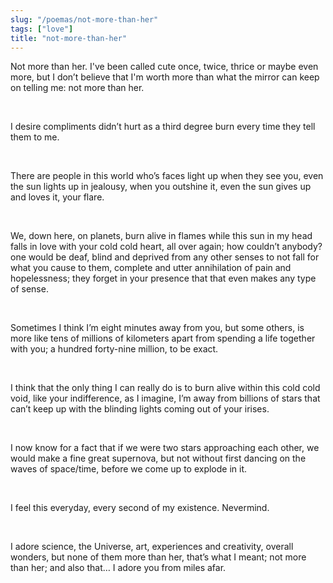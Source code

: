 ```yaml
---
slug: "/poemas/not-more-than-her"
tags: ["love"]
title: "not-more-than-her"
---
```

Not more than her. I've been called cute once, twice, thrice or maybe even more, but I don’t believe that I'm worth more than what the mirror can keep on telling me: not more than her.

&nbsp;

I desire compliments didn’t hurt as a third degree burn every time they tell them to me.

&nbsp;

There are people in this world who’s faces light up when they see you, even the sun lights up in jealousy, when you outshine it, even the sun gives up and loves it, your flare.

&nbsp;

We, down here, on planets, burn alive in flames while this sun in my head falls in love with your cold cold heart, all over again; how couldn’t anybody? one would be deaf, blind and deprived from any other senses to not fall for what you cause to them, complete and utter annihilation of pain and hopelessness; they forget in your presence that that even makes any type of sense.

&nbsp;

Sometimes I think I’m eight minutes away from you, but some others, is more like tens of millions of kilometers apart from spending a life together with you; a hundred forty-nine million, to be exact. 

&nbsp;

I think that the only thing I can really do is to burn alive within this cold cold void, like your indifference, as I imagine, I’m away from billions of stars that can’t keep up with the blinding lights coming out of your irises.

&nbsp;

I now know for a fact that if we were two stars approaching each other, we would make a fine great supernova, but not without first dancing on the waves of space/time, before we come up to explode in it.

&nbsp;

I feel this everyday, every second of my existence. Nevermind.

&nbsp;

I adore science, the Universe, art, experiences and creativity, overall wonders, but none of them more than her, that’s what I meant; not more than her; and also that… I adore you from miles afar.
